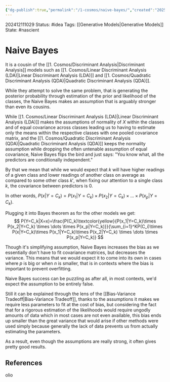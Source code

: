 ```yaml
---
{"dg-publish":true,"permalink":"/1-cosmos/naive-bayes/","created":"2025-01-22T11:17:14.314-05:00","updated":"2024-12-13T09:25:34.157-05:00"}
---
```


202412111029
Status: #idea
Tags: [[Generative Models\|Generative Models]]
State: #nascient
# Naive Bayes

It is a cousin of the [[1. Cosmos/Discriminant Analysis\|Discriminant Analysis]] models such as [[1. Cosmos/Linear Discriminant Analysis (LDA)\|Linear Discriminant Analysis (LDA)]] and [[1. Cosmos/Quadratic Discriminant Analysis (QDA)\|Quadratic Discriminant Analysis (QDA)]].

While they attempt to solve the same problem, that is generating the posterior probability through estimation of the prior and likelihood of the classes, the Naive Bayes makes an assumption that is arguably stronger than even its cousins.

While [[1. Cosmos/Linear Discriminant Analysis (LDA)\|Linear Discriminant Analysis (LDA)]] makes the assumptions of normality of $X$ within the classes and of equal covariance across classes leading us to having to estimate only the means within the respective classes with one pooled covariance matrix, and the [[1. Cosmos/Quadratic Discriminant Analysis (QDA)\|Quadratic Discriminant Analysis (QDA)]] keeps the normality assumption while dropping the often untenable assumption of equal covariance, Naive Bayes flips the bird and just says: "You know what, all the predictors are conditionally independent."

By that we mean that while we would expect that $k$ will have higher readings of a given class and lower readings of another class on average as compared to some other class $k'$, when fixing our attention to a single class $k$, the covariance between predictors is $0$.

In other words, $P(x|Y=C_k)=P(x_1|Y=C_k)\times P(x_2|Y=C_k) \times \dots \times P(x_p|Y=C_k)$.

Plugging it into Bayes theorem as for the other models we get:
$$
P(Y=C_k|X=x)=\frac{P(C_k)\textcolor{yellow}{P(x_1|Y=C_k)\times P(x_2|Y=C_k) \times \dots \times P(x_p|Y=C_k)}}{\sum_{i=1}^KP(C_i)\times P(x|Y=C_k)\times P(x_1|Y=C_k)\times P(x_2|Y=C_k) \times \dots \times P(x_p|Y=C_k)}
$$


Though it's simplifying assumption, Naive Bayes increases the bias as we essentially don't have to fit covariance matrices, but decreases the variance. This means that we would expect it to come into its own in cases where $p$ is big or when $n$ is smaller, that is in contexts where the bias is important to prevent overfitting.

Naive Bayes success can be puzzling as after all, in most contexts, we'd expect the assumption to be entirely false.

Still it can be explained through the lens of the [[Bias-Variance Tradeoff\|Bias-Variance Tradeoff]], thanks to the assumptions it makes we require less parameters to fit at the cost of bias, but considering the fact that for a rigorous estimation of the likelihoods would require ungodly amounts of data which in most cases are not even available, this bias ends up smaller than the great variance that would arise if other methods were used simply because generally the lack of data prevents us from actually estimating the parameters.

As a result, even though the assumptions are really strong, it often gives pretty good results.



## References
olio